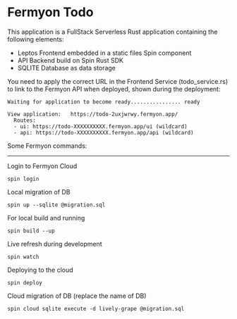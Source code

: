 # Fermyon Todo

This application is a FullStack Serverless Rust application containing the following elements:

* Leptos Frontend embedded in a static files Spin component
* API Backend build on Spin Rust SDK
* SQLITE Database as data storage

You need to apply the correct URL in the Frontend Service (todo_service.rs) to link to the Fermyon API when deployed, shown during the deployment:

````
Waiting for application to become ready................ ready

View application:   https://todo-2uxjwrwy.fermyon.app/
  Routes:
  - ui: https://todo-XXXXXXXXXX.fermyon.app/ui (wildcard)
  - api: https://todo-XXXXXXXXXX.fermyon.app/api (wildcard)
````

Some Fermyon commands:

---

Login to Fermyon Cloud

````shell
spin login
````

Local migration of DB

````shell
spin up --sqlite @migration.sql
````

For local build and running

````shell
spin build --up
````

Live refresh during development

````shell
spin watch
````

Deploying to the cloud

```shell
spin deploy
```

Cloud migration of DB (replace the name of DB)

````shell
spin cloud sqlite execute -d lively-grape @migration.sql 
````